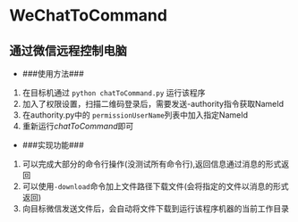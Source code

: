 # WeChatToCommand

## 通过微信远程控制电脑
+ ###使用方法###
1. 在目标机通过 `python chatToCommand.py` 运行该程序
2. 加入了权限设置，扫描二维码登录后，需要发送-authority指令获取NameId
3. 在authority.py中的 `permissionUserName`列表中加入指定NameId
4. 重新运行*chatToCommand*即可

+ ###实现功能###
1. 可以完成大部分的命令行操作(没测试所有命令行),返回信息通过消息的形式返回
2. 可以使用`-download`命令加上文件路径下载文件(会将指定的文件以消息的形式返回)
3. 向目标微信发送文件后，会自动将文件下载到运行该程序机器的当前工作目录